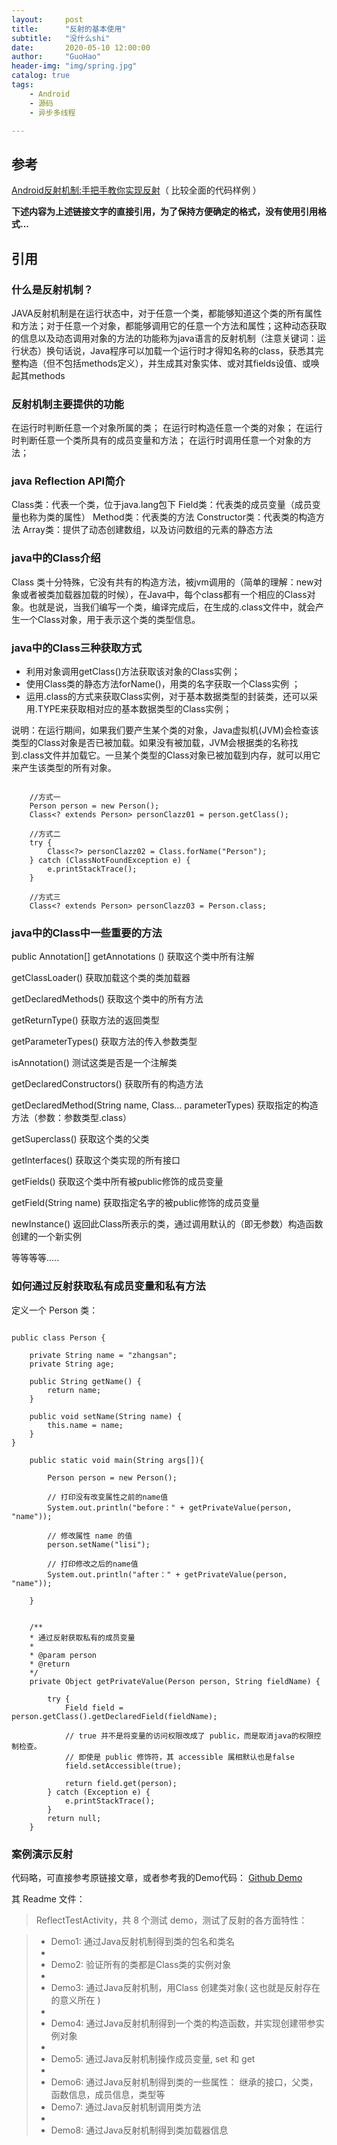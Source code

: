 ```yaml
---
layout:     post  
title:      "反射的基本使用"  
subtitle:   "没什么shi"  
date:       2020-05-10 12:00:00  
author:     "GuoHao"  
header-img: "img/spring.jpg"  
catalog: true  
tags:  
    - Android  
    - 源码  
    - 异步多线程 

---
```


## 参考
[Android反射机制:手把手教你实现反射](https://blog.csdn.net/kai_zone/article/details/80217219
)（ 比较全面的代码样例 ）

**下述内容为上述链接文字的直接引用，为了保持方便确定的格式，没有使用引用格式...**

## 引用

### 什么是反射机制？

JAVA反射机制是在运行状态中，对于任意一个类，都能够知道这个类的所有属性和方法；对于任意一个对象，都能够调用它的任意一个方法和属性；这种动态获取的信息以及动态调用对象的方法的功能称为java语言的反射机制（注意关键词：运行状态）换句话说，Java程序可以加载一个运行时才得知名称的class，获悉其完整构造（但不包括methods定义），并生成其对象实体、或对其fields设值、或唤起其methods

### 反射机制主要提供的功能

在运行时判断任意一个对象所属的类；
在运行时构造任意一个类的对象；
在运行时判断任意一个类所具有的成员变量和方法；
在运行时调用任意一个对象的方法；

### java Reflection API简介

Class类：代表一个类，位于java.lang包下
Field类：代表类的成员变量（成员变量也称为类的属性）
Method类：代表类的方法
Constructor类：代表类的构造方法
Array类：提供了动态创建数组，以及访问数组的元素的静态方法

### java中的Class介绍

Class 类十分特殊，它没有共有的构造方法，被jvm调用的（简单的理解：new对象或者被类加载器加载的时候），在Java中，每个class都有一个相应的Class对象。也就是说，当我们编写一个类，编译完成后，在生成的.class文件中，就会产生一个Class对象，用于表示这个类的类型信息。

### java中的Class三种获取方式

- 利用对象调用getClass()方法获取该对象的Class实例；
- 使用Class类的静态方法forName()，用类的名字获取一个Class实例 ；
- 运用.class的方式来获取Class实例，对于基本数据类型的封装类，还可以采用.TYPE来获取相对应的基本数据类型的Class实例；

说明：在运行期间，如果我们要产生某个类的对象，Java虚拟机(JVM)会检查该类型的Class对象是否已被加载。如果没有被加载，JVM会根据类的名称找到.class文件并加载它。一旦某个类型的Class对象已被加载到内存，就可以用它来产生该类型的所有对象。


```

    //方式一
    Person person = new Person();
    Class<? extends Person> personClazz01 = person.getClass();
 
    //方式二
    try {
        Class<?> personClazz02 = Class.forName("Person");
    } catch (ClassNotFoundException e) {
        e.printStackTrace();
    }
 
    //方式三
    Class<? extends Person> personClazz03 = Person.class;
```

### java中的Class中一些重要的方法

public Annotation[] getAnnotations () 获取这个类中所有注解

getClassLoader() 获取加载这个类的类加载器

getDeclaredMethods() 获取这个类中的所有方法

getReturnType() 获取方法的返回类型

getParameterTypes() 获取方法的传入参数类型

isAnnotation() 测试这类是否是一个注解类

getDeclaredConstructors() 获取所有的构造方法

getDeclaredMethod(String name, Class… parameterTypes) 获取指定的构造方法（参数：参数类型.class）

getSuperclass() 获取这个类的父类

getInterfaces() 获取这个类实现的所有接口

getFields() 获取这个类中所有被public修饰的成员变量

getField(String name) 获取指定名字的被public修饰的成员变量

newInstance() 返回此Class所表示的类，通过调用默认的（即无参数）构造函数创建的一个新实例

等等等等.....

### 如何通过反射获取私有成员变量和私有方法

定义一个 Person 类：

```

public class Person {

    private String name = "zhangsan";
    private String age;
     
    public String getName() {
        return name;
    }
     
    public void setName(String name) {
        this.name = name;
    }
} 
```


```
    public static void main(String args[]){

        Person person = new Person();
        
        // 打印没有改变属性之前的name值
        System.out.println("before：" + getPrivateValue(person, "name"));
        
        // 修改属性 name 的值
        person.setName("lisi");
        
        // 打印修改之后的name值
        System.out.println("after：" + getPrivateValue(person, "name"));
    
    }
    
    
    /**
    * 通过反射获取私有的成员变量
    *
    * @param person
    * @return
    */
    private Object getPrivateValue(Person person, String fieldName) {
     
        try {
            Field field = person.getClass().getDeclaredField(fieldName);
            
            // true 并不是将变量的访问权限改成了 public，而是取消java的权限控制检查。
            // 即使是 public 修饰符，其 accessible 属相默认也是false
            field.setAccessible(true);
            
            return field.get(person);
        } catch (Exception e) {
            e.printStackTrace();
        }
        return null;
    }
```

### 案例演示反射

代码略，可直接参考原链接文章，或者参考我的Demo代码： [Github Demo](https://github.com/guoke24/Anything/tree/master/app/src/main/java/com/guohao/anything/reflect)

其 Readme 文件：

> ReflectTestActivity，共 8 个测试 demo，测试了反射的各方面特性：

>  * Demo1: 通过Java反射机制得到类的包名和类名
>  *
>  * Demo2: 验证所有的类都是Class类的实例对象
>  *
>  * Demo3: 通过Java反射机制，用Class 创建类对象( 这也就是反射存在的意义所在 )
>  *
>  * Demo4: 通过Java反射机制得到一个类的构造函数，并实现创建带参实例对象
>  *
>  * Demo5: 通过Java反射机制操作成员变量, set 和 get
>  *
>  * Demo6: 通过Java反射机制得到类的一些属性： 继承的接口，父类，函数信息，成员信息，类型等
>  * Demo7: 通过Java反射机制调用类方法
>  *
>  * Demo8: 通过Java反射机制得到类加载器信息